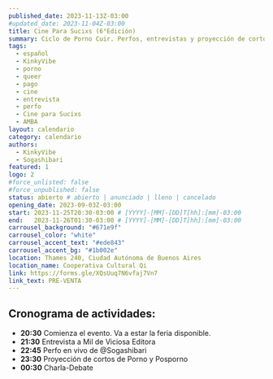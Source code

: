 ```yaml
---
published_date: 2023-11-13Z-03:00
#updated_date: 2023-11-04Z-03:00
title: Cine Para Sucixs (6°Edición)
summary: Ciclo de Porno Cuir. Perfos, entrevistas y proyección de cortos p0rno queer-lgtb. Venite a ver cine sucio y mojarte con nosotres.
tags:
  - español
  - KinkyVibe
  - porno
  - queer
  - pago
  - cine
  - entrevista
  - perfo
  - Cine para Sucixs
  - AMBA
layout: calendario
category: calendario
authors:
  - KinkyVibe
  - Sogashibari
featured: 1
logo: 2
#force_unlisted: false
#force_unpublished: false
status: abierto # abierto | anunciado | lleno | cancelado
opening_date: 2023-09-03Z-03:00
start: 2023-11-25T20:30-03:00 # [YYYY]-[MM]-[DD]T[hh]:[mm]-03:00
end:   2023-11-26T01:30-03:00 # [YYYY]-[MM]-[DD]T[hh]:[mm]-03:00
carrousel_background: "#671e9f"
carrousel_color: "white"
carrousel_accent_text: "#ede843"
carrousel_accent_bg: "#1b002e"
location: Thames 240, Ciudad Autónoma de Buenos Aires
location_name: Cooperativa Cultural Qi
link: https://forms.gle/XQsUuq7N6vfaj7Vn7
link_text: PRE-VENTA
---
```


## Cronograma de actividades: ##
- **20:30** Comienza el evento. Va a estar la feria disponible.
- **21:30** Entrevista a Mil de Viciosa Editora
- **22:45** Perfo en vivo de @Sogashibari
- **23:30** Proyección de cortos de Porno y Posporno 
- **00:30** Charla-Debate

<style>
    a {
      color: #222;
      /* text-decoration: none; */
      text-decoration-color: var(--1);
    }
</style>
